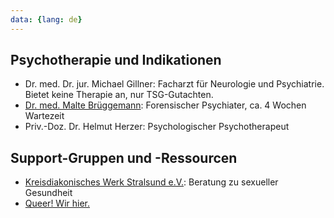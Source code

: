 ```yaml
---
data: {lang: de}
---
```

## Psychotherapie und Indikationen
- Dr. med. Dr. jur. Michael Gillner: Facharzt für Neurologie und Psychiatrie. Bietet keine Therapie an, nur TSG-Gutachten.
- [Dr. med. Malte Brüggemann](https://www.helios-gesundheit.de/kliniken/stralsund/unser-angebot/unsere-mitarbeiter/profil/person/malte-brueggemann/): Forensischer Psychiater, ca. 4 Wochen Wartezeit
- Priv.-Doz. Dr. Helmut Herzer: Psychologischer Psychotherapeut

## Support-Gruppen und -Ressourcen
- [Kreisdiakonisches Werk Stralsund e.V.](https://www.sexuelle-gesundheit-mv.de/beratungsstellen/kreisdiakonisches-werk-stralsund-ev): Beratung zu sexueller Gesundheit
- [Queer! Wir hier.](https://www.queer-stralsund.de)
